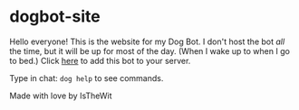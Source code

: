 # dogbot-site

Hello everyone! This is the website for my Dog Bot. I don't host the bot *all* the time, but it will be up for most of the day. (When I wake up to when I go to bed.)
Click [here](https://discord.com/api/oauth2/authorize?client_id=1007807076044636280&permissions=277025516544&scope=bot) to add this bot to your server.

Type in chat: `dog help` to see commands.

Made with love by IsTheWit
